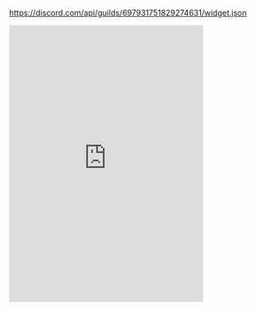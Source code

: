 https://discord.com/api/guilds/697931751829274631/widget.json

<iframe src="https://discord.com/widget?id=697931751829274631&theme=dark" width="350" height="500" allowtransparency="true" frameborder="0" sandbox="allow-popups allow-popups-to-escape-sandbox allow-same-origin allow-scripts"></iframe>
